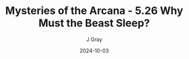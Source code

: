 ---
title: 'Mysteries of the Arcana - 5.26 Why Must the Beast Sleep?'
alt: 'Mysteries of the Arcana'
date: '2024-10-03'
author: 'J Gray'
artist: 'Keira'
---